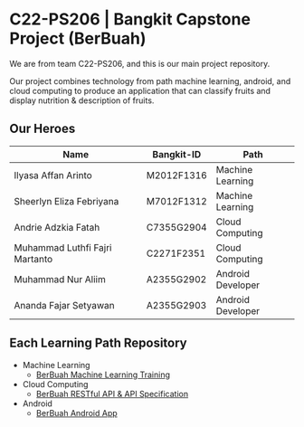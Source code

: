 # C22-PS206 | Bangkit Capstone Project (BerBuah)

We are from team C22-PS206, and this is our main project repository.

Our project combines technology from path machine learning, android, and cloud computing to produce an application that can classify fruits and display nutrition & description of fruits.

## Our Heroes
| Name                            | Bangkit-ID    | Path              |
| -------------                   | ------------- | -------------     |
| Ilyasa Affan Arinto             | M2012F1316    | Machine Learning  |
| Sheerlyn Eliza Febriyana        | M7012F1312    | Machine Learning  |
| Andrie Adzkia Fatah             | C7355G2904    | Cloud Computing   |
| Muhammad Luthfi Fajri Martanto  | C2271F2351    | Cloud Computing   |
| Muhammad Nur Aliim              | A2355G2902    | Android Developer |
| Ananda Fajar Setyawan           | A2355G2903    | Android Developer |

## Each Learning Path Repository
- Machine Learning
  - [BerBuah Machine Learning Training](https://github.com/andriefatah/)
- Cloud Computing
  - [BerBuah RESTful API & API Specification](https://github.com/andriefatah/berbuah-restful-api)
- Android
  - [BerBuah Android App](https://github.com/nraliim/BerBuah)
